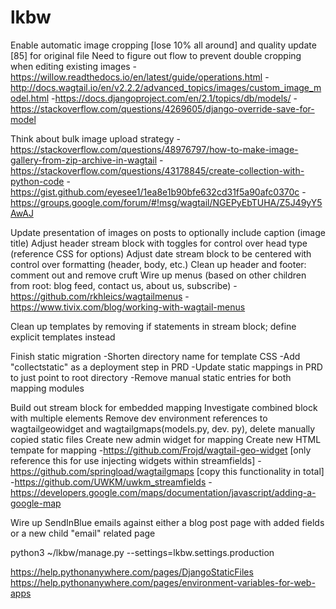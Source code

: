 # lkbw

Enable automatic image cropping [lose 10% all around] and quality update [85] for original file
Need to figure out flow to prevent double cropping when editing existing images
-https://willow.readthedocs.io/en/latest/guide/operations.html
-http://docs.wagtail.io/en/v2.2.2/advanced_topics/images/custom_image_model.html
-https://docs.djangoproject.com/en/2.1/topics/db/models/
-https://stackoverflow.com/questions/4269605/django-override-save-for-model

Think about bulk image upload strategy
-https://stackoverflow.com/questions/48976797/how-to-make-image-gallery-from-zip-archive-in-wagtail
-https://stackoverflow.com/questions/43178845/create-collection-with-python-code
-https://gist.github.com/eyesee1/1ea8e1b90bfe632cd31f5a90afc0370c
-https://groups.google.com/forum/#!msg/wagtail/NGEPyEbTUHA/Z5J49yY5AwAJ

Update presentation of images on posts to optionally include caption (image title)
Adjust header stream block with toggles for control over head type (reference CSS for options)
Adjust date stream block to be centered with control over formatting (header, body, etc.)
Clean up header and footer: comment out and remove cruft
Wire up menus (based on other children from root: blog feed, contact us, about us, subscribe)
-https://github.com/rkhleics/wagtailmenus
-https://www.tivix.com/blog/working-with-wagtail-menus

Clean up templates by removing if statements in stream block; define explicit templates instead

Finish static migration
-Shorten directory name for template CSS
-Add "collectstatic" as a deployment step in PRD
-Update static mappings in PRD to just point to root directory
-Remove manual static entries for both mapping modules

Build out stream block for embedded mapping
Investigate combined block with multiple elements
Remove dev environment references to wagtailgeowidget and wagtailgmaps(models.py, dev. py), delete manually copied static files
Create new admin widget for mapping
Create new HTML tempate for mapping
-https://github.com/Frojd/wagtail-geo-widget [only reference this for use injecting widgets within streamfields]
-https://github.com/springload/wagtailgmaps [copy this functionality in total]
-https://github.com/UWKM/uwkm_streamfields
-https://developers.google.com/maps/documentation/javascript/adding-a-google-map

Wire up SendInBlue emails against either a blog post page with added fields or a new child "email" related page

python3 ~/lkbw/manage.py <xxx> --settings=lkbw.settings.production

https://help.pythonanywhere.com/pages/DjangoStaticFiles
https://help.pythonanywhere.com/pages/environment-variables-for-web-apps
